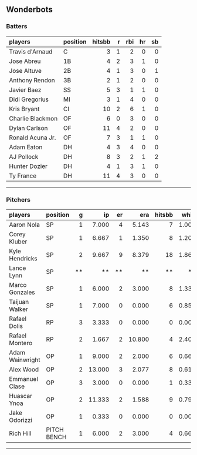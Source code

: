 ## Wonderbots

### Batters

 
|players          |position | hitsbb|  r| rbi| hr| sb| 
|:----------------|:--------|------:|--:|---:|--:|--:| 
|Travis d'Arnaud  |C        |      3|  1|   2|  0|  0| 
|Jose Abreu       |1B       |      4|  2|   3|  1|  0| 
|Jose Altuve      |2B       |      4|  1|   3|  0|  1| 
|Anthony Rendon   |3B       |      2|  1|   2|  0|  0| 
|Javier Baez      |SS       |      5|  3|   1|  1|  0| 
|Didi Gregorius   |MI       |      3|  1|   4|  0|  0| 
|Kris Bryant      |CI       |     10|  2|   6|  1|  0| 
|Charlie Blackmon |OF       |      6|  0|   3|  0|  0| 
|Dylan Carlson    |OF       |     11|  4|   2|  0|  0| 
|Ronald Acuna Jr. |OF       |      7|  3|   1|  1|  0| 
|Adam Eaton       |DH       |      4|  3|   4|  0|  0| 
|AJ Pollock       |DH       |      8|  3|   2|  1|  2| 
|Hunter Dozier    |DH       |      4|  1|   3|  1|  0| 
|Ty France        |DH       |     11|  4|   3|  0|  0| 

* * *

### Pitchers

 
|players         |position    |  g|     ip| er|    era| hitsbb|  whip| so|  w| sv| 
|:---------------|:-----------|--:|------:|--:|------:|------:|-----:|--:|--:|--:| 
|Aaron Nola      |SP          |  1|  7.000|  4|  5.143|      7| 1.000|  4|  1|  0| 
|Corey Kluber    |SP          |  1|  6.667|  1|  1.350|      8| 1.200|  5|  1|  0| 
|Kyle Hendricks  |SP          |  2|  9.667|  9|  8.379|     18| 1.862|  9|  1|  0| 
|Lance Lynn      |SP          | **|     **| **|     **|     **|    **| **| **| **| 
|Marco Gonzales  |SP          |  1|  6.000|  2|  3.000|      8| 1.333|  4|  0|  0| 
|Taijuan Walker  |SP          |  1|  7.000|  0|  0.000|      6| 0.857|  4|  1|  0| 
|Rafael Dolis    |RP          |  3|  3.333|  0|  0.000|      0| 0.000|  2|  0|  2| 
|Rafael Montero  |RP          |  2|  1.667|  2| 10.800|      4| 2.400|  1|  1|  0| 
|Adam Wainwright |OP          |  1|  9.000|  2|  2.000|      6| 0.667|  8|  0|  0| 
|Alex Wood       |OP          |  2| 13.000|  3|  2.077|      8| 0.615| 16|  2|  0| 
|Emmanuel Clase  |OP          |  3|  3.000|  0|  0.000|      1| 0.333|  2|  1|  0| 
|Huascar Ynoa    |OP          |  2| 11.333|  2|  1.588|      9| 0.794| 14|  2|  0| 
|Jake Odorizzi   |OP          |  1|  0.333|  0|  0.000|      0| 0.000|  0|  0|  0| 
|Rich Hill       |PITCH BENCH |  1|  6.000|  2|  3.000|      4| 0.667| 10|  0|  0| 


* * *


